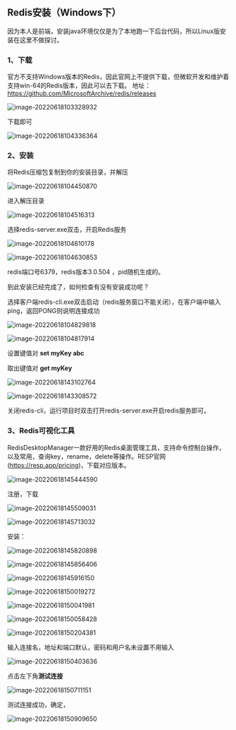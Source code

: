 ## Redis安装（Windows下）



因为本人是前端，安装java环境仅仅是为了本地跑一下后台代码，所以Linux版安装在这里不做探讨。

### 1、下载

官方不支持Windows版本的Redis，因此官网上不提供下载，但微软开发和维护着支持win-64的Redis版本，因此可以去下载。
地址：https://github.com/MicrosoftArchive/redis/releases

![image-20220618103328932](https://raw.githubusercontent.com/kangyouwei111/image/master/img/image-20220618103328932.png)

下载即可

![image-20220618104336364](https://raw.githubusercontent.com/kangyouwei111/image/master/img/image-20220618104336364.png)



### 2、安装

将Redis压缩包复制到你的安装目录，并解压

![image-20220618104450870](https://raw.githubusercontent.com/kangyouwei111/image/master/img/image-20220618104450870.png)

进入解压目录

![image-20220618104516313](https://raw.githubusercontent.com/kangyouwei111/image/master/img/image-20220618104516313.png)

选择redis-server.exe双击，开启Redis服务

![image-20220618104610178](https://raw.githubusercontent.com/kangyouwei111/image/master/img/image-20220618104610178.png)

![image-20220618104630853](https://raw.githubusercontent.com/kangyouwei111/image/master/img/image-20220618104630853.png)

redis端口号6379，redis版本3.0.504 ，pid随机生成的。



到此安装已经完成了，如何检查有没有安装成功呢？

选择客户端redis-cli.exe双击启动（redis服务窗口不能关闭），在客户端中输入ping，返回PONG则说明连接成功

![image-20220618104829818](https://raw.githubusercontent.com/kangyouwei111/image/master/img/image-20220618104829818.png)

![image-20220618104817914](https://raw.githubusercontent.com/kangyouwei111/image/master/img/image-20220618104817914.png)

设置键值对 **set myKey abc**

取出键值对 **get myKey**

![image-20220618143102764](https://raw.githubusercontent.com/kangyouwei111/image/master/img/image-20220618143102764.png)

![image-20220618143308572](https://raw.githubusercontent.com/kangyouwei111/image/master/img/image-20220618143308572.png)

关闭redis-cli，运行项目时双击打开redis-server.exe开启redis服务即可。





### 3、Redis可视化工具

RedisDesktopManager一款好用的Redis桌面管理工具，支持命令控制台操作，以及常用，查询key，rename，delete等操作。RESP官网(https://resp.app/pricing)，下载对应版本。

![image-20220618145444590](https://raw.githubusercontent.com/kangyouwei111/image/master/img/image-20220618145444590.png)

注册，下载

![image-20220618145509031](https://raw.githubusercontent.com/kangyouwei111/image/master/img/image-20220618145509031.png)

![image-20220618145713032](https://raw.githubusercontent.com/kangyouwei111/image/master/img/image-20220618145713032.png)



安装：

![image-20220618145820898](https://raw.githubusercontent.com/kangyouwei111/image/master/img/image-20220618145820898.png)

![image-20220618145856406](https://raw.githubusercontent.com/kangyouwei111/image/master/img/image-20220618145856406.png)

![image-20220618145916150](https://raw.githubusercontent.com/kangyouwei111/image/master/img/image-20220618145916150.png)

![image-20220618150019272](https://raw.githubusercontent.com/kangyouwei111/image/master/img/image-20220618150019272.png)

![image-20220618150041981](https://raw.githubusercontent.com/kangyouwei111/image/master/img/image-20220618150041981.png)

![image-20220618150058428](https://raw.githubusercontent.com/kangyouwei111/image/master/img/image-20220618150058428.png)

![image-20220618150204381](https://raw.githubusercontent.com/kangyouwei111/image/master/img/image-20220618150204381.png)

输入连接名，地址和端口默认，密码和用户名未设置不用输入

![image-20220618150403636](https://raw.githubusercontent.com/kangyouwei111/image/master/img/image-20220618150403636.png)

点击左下角**测试连接**

![image-20220618150711151](https://raw.githubusercontent.com/kangyouwei111/image/master/img/image-20220618150711151.png)

测试连接成功，确定，

![image-20220618150909650](https://raw.githubusercontent.com/kangyouwei111/image/master/img/image-20220618150909650.png)